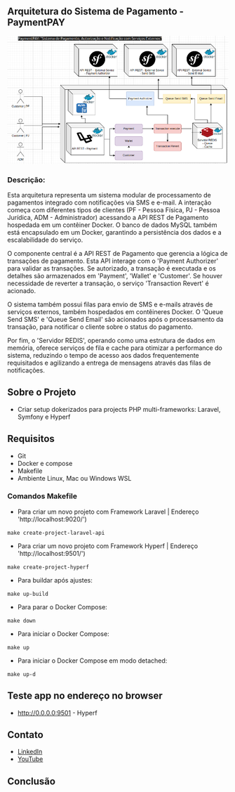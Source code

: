 ## Arquitetura do Sistema de Pagamento - PaymentPAY

![Arquitetura do Sistema de Pagamento](/_docs/Images/arch-infra.png)

### Descrição:
Esta arquitetura representa um sistema modular de processamento de pagamentos integrado com notificações via SMS e e-mail. A interação começa com diferentes tipos de clientes (PF - Pessoa Física, PJ - Pessoa Jurídica, ADM - Administrador) acessando a API REST de Pagamento hospedada em um contêiner Docker. O banco de dados MySQL também está encapsulado em um Docker, garantindo a persistência dos dados e a escalabilidade do serviço.

O componente central é a API REST de Pagamento que gerencia a lógica de transações de pagamento. Esta API interage com o 'Payment Authorizer' para validar as transações. Se autorizado, a transação é executada e os detalhes são armazenados em 'Payment', 'Wallet' e 'Customer'. Se houver necessidade de reverter a transação, o serviço 'Transaction Revert' é acionado.

O sistema também possui filas para envio de SMS e e-mails através de serviços externos, também hospedados em contêineres Docker. O 'Queue Send SMS' e 'Queue Send Email' são acionados após o processamento da transação, para notificar o cliente sobre o status do pagamento.

Por fim, o 'Servidor REDIS', operando como uma estrutura de dados em memória, oferece serviços de fila e cache para otimizar a performance do sistema, reduzindo o tempo de acesso aos dados frequentemente requisitados e agilizando a entrega de mensagens através das filas de notificações.

## Sobre o Projeto
   - Criar setup dokerizados para projects PHP multi-frameworks: Laravel, Symfony e Hyperf

## Requisitos
   - Git
   - Docker e compose
   - Makefile
   - Ambiente Linux, Mac ou Windows WSL



### Comandos Makefile
- Para criar um novo projeto com Framework Laravel | Endereço 'http://localhost:9020/')
```make
make create-project-laravel-api
```

- Para criar um novo projeto com Framework Hyperf | Endereço 'http://localhost:9501/')
```make
make create-project-hyperf
```

- Para buildar após ajustes: 
```make
make up-build
```

- Para parar o Docker Compose: 
```make
make down
```

- Para iniciar o Docker Compose: 
```make
make up
```

- Para iniciar o Docker Compose em modo detached: 
```make
make up-d
```


## Teste app no endereço no browser
- http://0.0.0.0:9501 - Hyperf


## Contato
- [LinkedIn](https://www.linkedin.com/in/madson-aguiar-rodrigues-5650472b/)
- [YouTube](https://www.youtube.com/@MadsonAguiarRodrigues)

## Conclusão
